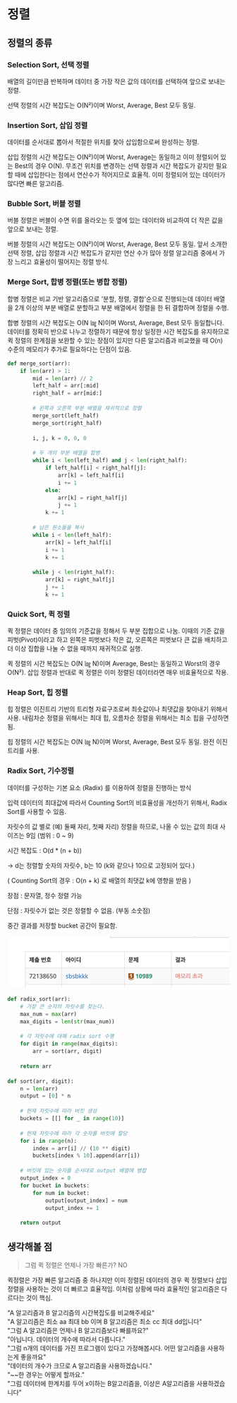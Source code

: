 # 정렬

## 정렬의 종류
### Selection Sort, 선택 정렬
배열의 길이만큼 반복하며 데이터 중 가장 작은 값의 데이터를 선택하여 앞으로 보내는 정렬.  

선택 정렬의 시간 복잡도는 O(N²)이며 Worst, Average, Best 모두 동일.

### Insertion Sort, 삽입 정렬
데이터를 순서대로 뽑아서 적절한 위치를 찾아 삽입함으로써 완성하는 정렬.  

삽입 정렬의 시간 복잡도는 O(N²)이며 Worst, Average는 동일하고 이미 정렬되어 있는 Best의 경우 O(N). 무조건 위치를 변경하는 선택 정렬과 시간 복잡도가 같지만 필요할 때에 삽입한다는 점에서 연산수가 적어지므로 효율적. 이미 정렬되어 있는 데이터가 많다면 빠른 알고리즘.

### Bubble Sort, 버블 정렬
버블 정렬은 버블이 수면 위를 올라오는 듯 옆에 있는 데이터와 비교하여 더 작은 값을 앞으로 보내는 정렬.  

버블 정렬의 시간 복잡도는 O(N²)이며 Worst, Average, Best 모두 동일. 앞서 소개한 선택 정렬, 삽입 정렬과 시간 복잡도가 같지만 연산 수가 많아 정렬 알고리즘 중에서 가장 느리고 효율성이 떨어지는 정렬 방식.

### Merge Sort, 합병 정렬(또는 병합 정렬)
합병 정렬은 비교 기반 알고리즘으로 '분할, 정렬, 결합'순으로 진행되는데 데이터 배열을 2개 이상의 부분 배열로 분할하고 부분 배열에서 정렬을 한 뒤 결합하며 정렬을 수행.

합병 정렬의 시간 복잡도는 O(N ㏒ N)이며 Worst, Average, Best 모두 동일합니다. 데이터를 정확히 반으로 나누고 정렬하기 때문에 항상 일정한 시간 복잡도를 유지하므로 퀵 정렬의 한계점을 보완할 수 있는 장점이 있지만 다른 알고리즘과 비교했을 때 O(n) 수준의 메모리가 추가로 필요하다는 단점이 있음.

```py
def merge_sort(arr):
    if len(arr) > 1:
        mid = len(arr) // 2
        left_half = arr[:mid]
        right_half = arr[mid:]

        # 왼쪽과 오른쪽 부분 배열을 재귀적으로 정렬
        merge_sort(left_half)
        merge_sort(right_half)

        i, j, k = 0, 0, 0

        # 두 개의 부분 배열을 합병
        while i < len(left_half) and j < len(right_half):
            if left_half[i] < right_half[j]:
                arr[k] = left_half[i]
                i += 1
            else:
                arr[k] = right_half[j]
                j += 1
            k += 1

        # 남은 원소들을 복사
        while i < len(left_half):
            arr[k] = left_half[i]
            i += 1
            k += 1

        while j < len(right_half):
            arr[k] = right_half[j]
            j += 1
            k += 1
```


### Quick Sort, 퀵 정렬
퀵 정렬은 데이터 중 임의의 기준값을 정해서 두 부분 집합으로 나눔. 이때의 기준 값을 피벗(Pivot)이라고 하고 왼쪽은 피벗보다 작은 값, 오른쪽은 피벗보다 큰 값을 배치하고 더 이상 집합을 나눌 수 없을 때까지 재귀적으로 실행.

퀵 정렬의 시간 복잡도는 O(N ㏒ N)이며 Average, Best는 동일하고 Worst의 경우 O(N²). 삽입 정렬과 반대로 퀵 정렬은 이미 정렬된 데이터라면 매우 비효율적으로 작용.

### Heap Sort, 힙 정렬 

힙 정렬은 이진트리 기반의 트리형 자료구조로써 최솟값이나 최댓값을 찾아내기 위해서 사용. 내림차순 정렬을 위해서는 최대 힙, 오름차순 정렬을 위해서는 최소 힙을 구성하면 됨.

힙 정렬의 시간 복잡도는 O(N ㏒ N)이며 Worst, Average, Best 모두 동일. 완전 이진트리를 사용.

### Radix Sort, 기수정렬
데이터를 구성하는 기본 요소 (Radix) 를 이용하여 정렬을 진행하는 방식

입력 데이터의 최대값에 따라서 Counting Sort의 비효율성을 개선하기 위해서, Radix Sort를 사용할 수 있음.

자릿수의 값 별로 (예) 둘째 자리, 첫째 자리) 정렬을 하므로, 나올 수 있는 값의 최대 사이즈는 9임 (범위 : 0 ~ 9)

시간 복잡도 : O(d * (n + b))

-> d는 정렬할 숫자의 자릿수, b는 10 (k와 같으나 10으로 고정되어 있다.)

( Counting Sort의 경우 : O(n + k) 로 배열의 최댓값 k에 영향을 받음 )

장점 : 문자열, 정수 정렬 가능

단점 : 자릿수가 없는 것은 정렬할 수 없음. (부동 소숫점)

중간 결과를 저장할 bucket 공간이 필요함.

![](../image/memory_over_radix.png)




```py
def radix_sort(arr):
    # 가장 큰 숫자의 자릿수를 찾는다.
    max_num = max(arr)
    max_digits = len(str(max_num))

    # 각 자릿수에 대해 radix sort 수행
    for digit in range(max_digits):
        arr = sort(arr, digit)
    
    return arr

def sort(arr, digit):
    n = len(arr)
    output = [0] * n

    # 현재 자릿수에 따라 버킷 생성
    buckets = [[] for _ in range(10)]

    # 현재 자릿수에 따라 각 숫자를 버킷에 할당
    for i in range(n):
        index = arr[i] // (10 ** digit)
        buckets[index % 10].append(arr[i])

    # 버킷에 있는 숫자를 순서대로 output 배열에 병합
    output_index = 0
    for bucket in buckets:
        for num in bucket:
            output[output_index] = num
            output_index += 1

    return output


```

## 생각해볼 점
> 그럼 퀵 정렬은 언제나 가장 빠른가? NO

퀵정렬은 가장 빠른 알고리즘 중 하나지만 이미 정렬된 데이터의 경우 퀵 정렬보다 삽입 정렬을 사용하는 것이 더 빠르고 효율적임. 이처럼 상황에 따라 효율적인 알고리즘은 다르다는 것이 핵심.

"A 알고리즘과 B 알고리즘의 시간복잡도를 비교해주세요"  
"A 알고리즘은 최소 aa 최대 bb 이며 B 알고리즘은 최소 cc 최대 dd입니다"   
"그럼 A 알고리즘은 언제나 B 알고리즘보다 빠를까요?"  
"아닙니다. 데이터의 개수에 따라서 다릅니다."   
"그럼 n개의 데이터를 가진 프로그램이 있다고 가정해봅시다. 어떤 알고리즘을 사용하는게 좋을까요"   
"데이터의 개수가 크므로 A 알고리즘을 사용하겠습니다."   
"~~한 경우는 어떻게 할까요."   
"그럼 데이터에 한계치를 두어 x이하는 B알고리즘을, 이상은 A알고리즘을 사용하겠습니다"  